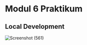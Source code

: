 # Modul 6 Praktikum

## Local Development
![Screenshot (561)](https://github.com/Hasby23/Modul-6-Praktikum/assets/71579603/53d91dba-56ae-42ad-96d1-71f29dc5d6ae)



